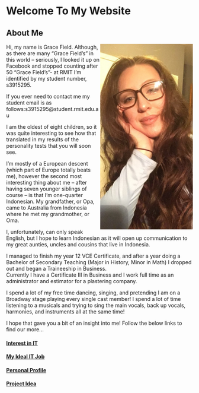 <!DOCTYPE html>
<html>
<head>
<link rel="stylesheet" href="CSS Buttons.css">
<link rel="stylesheet" href="Font.css">
</head>
<body>

<h1>Welcome To My Website</h1>

<h2>About Me</h2>

<p><img src="Picture of Me.jpg" alt="This is me" style="float:right;width:250px;height:500px">Hi, my name is Grace Field. Although, as there are many “Grace Field’s” in this world – seriously, I looked it up on Facebook and stopped counting after 50 “Grace Field’s”- at RMIT I’m identified by my student number, s3915295.</p>
<p>If you ever need to contact me my student email is as follows:s3915295@student.rmit.edu.au</p>
<p>I am the oldest of eight children, so it was quite interesting to see how that translated in my results of the personality tests that you will soon see.</p>
<p>I’m mostly of a European descent (which part of Europe totally beats me), however the second most interesting thing about me – after having seven younger siblings of course – is that I’m one-quarter Indonesian. My grandfather, or Opa, came to Australia from Indonesia where he met my grandmother, or Oma.</p>
<p>I, unfortunately, can only speak English, but I hope to learn Indonesian as it will open up communication to my great aunties, uncles and cousins that live in Indonesia.</p>
<p>I managed to finish my year 12 VCE Certificate, and after a year doing a Bachelor of Secondary Teaching (Major in History, Minor in Math) I dropped out and began a Traineeship in Business.<br>Currently I have a Certificate III in Business and I work full time as an administrator and estimator for a plastering company.</p>
<p>I spend a lot of my free time dancing, singing, and pretending I am on a Broadway stage playing every single cast member! I spend a lot of time listening to a musicals and trying to sing the main vocals, back up vocals, harmonies, and instruments all at the same time!</p>
<p> I hope that gave you a bit of an insight into me! Follow the below links to find our more...</p>

<h4><a href="pagetwo.html">Interest in IT</a></h4>  
<h4><a href="pagethree.html">My Ideal IT Job</a></h4>  
<h4><a href="pagefour.html">Personal Profile</a></h4>
  <h4><a href="pagefive.html">Project Idea</a></h4>
  
</body>
</html>
